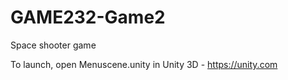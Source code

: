 # GAME232-Game2
Space shooter game

To launch, open Menuscene.unity in Unity 3D - https://unity.com
